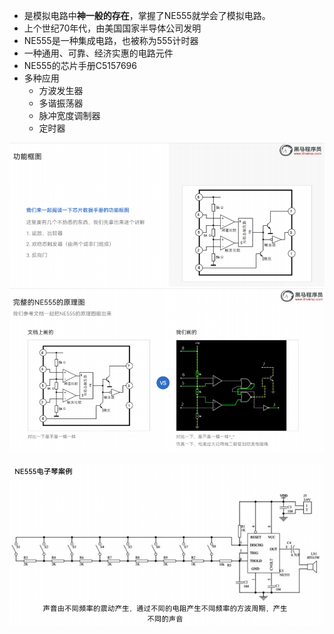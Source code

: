 - 是模拟电路中**神一般的存在**，掌握了NE555就学会了模拟电路。
- 上个世纪70年代，由美国国家半导体公司发明
- NE555是一种集成电路，也被称为555计时器
- 一种通用、可靠、经济实惠的电路元件
- NE555的芯片手册C5157696
- 多种应用
	- 方波发生器
	- 多谐振荡器
	- 脉冲宽度调制器
	- 定时器

![](../photo/Pasted%20image%2020231006120619.png)
![](../photo/Pasted%20image%2020231006120639.png)

![](../photo/Pasted%20image%2020231006120804.png)

